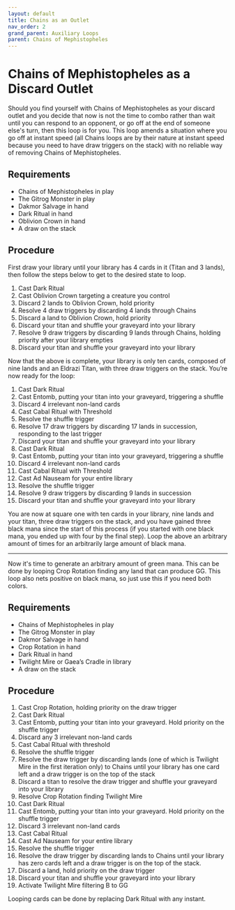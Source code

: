 ```yaml
---
layout: default
title: Chains as an Outlet
nav_order: 2
grand_parent: Auxiliary Loops
parent: Chains of Mephistopheles
---
```


# Chains of Mephistopheles as a Discard Outlet

Should you find yourself with Chains of Mephistopheles as your discard outlet and you decide that now is not the time to combo rather than wait until you can respond to an opponent, or go off at the end of someone else's turn, then this loop is for you. This loop amends a situation where you go off at instant speed (all Chains loops are by their nature at instant speed because you need to have draw triggers on the stack) with no reliable way of removing Chains of Mephistopheles.

## Requirements

* Chains of Mephistopheles in play
* The Gitrog Monster in play
* Dakmor Salvage in hand
* Dark Ritual in hand
* Oblivion Crown in hand
* A draw on the stack

## Procedure

First draw your library until your library has 4 cards in it (Titan and 3 lands), then follow the steps below to get to the desired state to loop.

1. Cast Dark Ritual
1. Cast Oblivion Crown targeting a creature you control
1. Discard 2 lands to Oblivion Crown, hold priority
1. Resolve 4 draw triggers by discarding 4 lands through Chains
1. Discard a land to Oblivion Crown, hold priority
1. Discard your titan and shuffle your graveyard into your library
1. Resolve 9 draw triggers by discarding 9 lands through Chains, holding priority after your library empties
1. Discard your titan and shuffle your graveyard into your library

Now that the above is complete, your library is only ten cards, composed of nine lands and an Eldrazi Titan, with three draw triggers on the stack. You’re now ready for the loop:
1. Cast Dark Ritual
1. Cast Entomb, putting your titan into your graveyard, triggering a shuffle
1. Discard 4 irrelevant non-land cards
1. Cast Cabal Ritual with Threshold
1. Resolve the shuffle trigger
1. Resolve 17 draw triggers by discarding 17 lands in succession, responding to the last trigger
1. Discard your titan and shuffle your graveyard into your library
1. Cast Dark Ritual
1. Cast Entomb, putting your titan into your graveyard, triggering a shuffle
1. Discard 4 irrelevant non-land cards
1. Cast Cabal Ritual with Threshold
1. Cast Ad Nauseam for your entire library
1. Resolve the shuffle trigger
1. Resolve 9 draw triggers by discarding 9 lands in succession
1. Discard your titan and shuffle your graveyard into your library

You are now at square one with ten cards in your library, nine lands and your titan, three draw triggers on the stack, and you have gained three black mana since the start of this process (if you started with one black mana, you ended up with four by the final step). Loop the above an arbitrary amount of times for an arbitrarily large amount of black mana.

---

Now it's time to generate an arbitrary amount of green mana. This can be done by looping Crop Rotation finding any land that can produce GG. This loop also nets positive on black mana, so just use this if you need both colors.

## Requirements

* Chains of Mephistopheles in play
* The Gitrog Monster in play
* Dakmor Salvage in hand
* Crop Rotation in hand
* Dark Ritual in hand
* Twilight Mire or Gaea’s Cradle in library
* A draw on the stack

## Procedure

1. Cast Crop Rotation, holding priority on the draw trigger
1. Cast Dark Ritual
1. Cast Entomb, putting your titan into your graveyard. Hold priority on the shuffle trigger
1. Discard any 3 irrelevant non-land cards
1. Cast Cabal Ritual with threshold
1. Resolve the shuffle trigger
1. Resolve the draw trigger by discarding lands (one of which is Twilight Mire in the first iteration only) to Chains until your library has one card left and a draw trigger is on the top of the stack
1. Discard a titan to resolve the draw trigger and shuffle your graveyard into your library
1. Resolve Crop Rotation finding Twilight Mire
1. Cast Dark Ritual
1. Cast Entomb, putting your titan into your graveyard. Hold priority on the shuffle trigger
1. Discard 3 irrelevant non-land cards
1. Cast Cabal Ritual
1. Cast Ad Nauseam for your entire library
1. Resolve the shuffle trigger
1. Resolve the draw trigger by discarding lands to Chains until your library has zero cards left and a draw trigger is on the top of the stack.
1. Discard a land, hold priority on the draw trigger
1. Discard your titan and shuffle your graveyard into your library
1. Activate Twilight Mire filtering B to GG

Looping cards can be done by replacing Dark Ritual with any instant.
